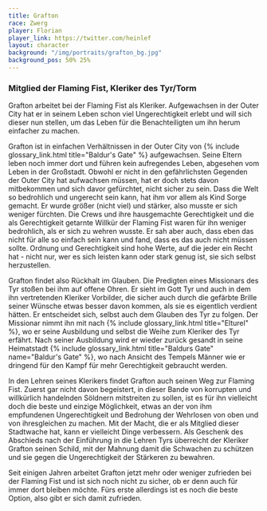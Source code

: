 ```yaml
---
title: Grafton
race: Zwerg
player: Florian
player_link: https://twitter.com/heinlef
layout: character
background: "/img/portraits/grafton_bg.jpg"
background_pos: 50% 25%
---
```


### Mitglied der Flaming Fist, Kleriker  des Tyr/Torm

Grafton arbeitet bei der Flaming Fist als Kleriker. Aufgewachsen in der Outer City
hat er in seinem Leben schon viel Ungerechtigkeit erlebt und will sich dieser nun
stellen, um das Leben für die Benachteiligten um ihn herum einfacher zu machen.


<!-- more -->

Grafton ist in einfachen Verhältnissen in der Outer City von {% include glossary_link.html title="Baldur's Gate" %}
aufgewachsen. Seine Eltern leben noch immer dort und führen kein aufregendes
Leben, abgesehen vom Leben in der Großstadt. Obwohl er nicht in den
gefährlichsten Gegenden der Outer City hat aufwachsen müssen, hat er doch stets
davon mitbekommen und sich davor gefürchtet, nicht sicher zu sein. Dass die
Welt so bedrohlich und ungerecht sein kann, hat ihm vor allem als Kind Sorge
gemacht. Er wurde größer (nicht viel) und stärker, also musste er sich weniger
fürchten. Die Crews und ihre hausgemachte Gerechtigkeit und die als
Gerechtigkeit getarnte Willkür der Flaming Fist waren für ihn weniger
bedrohlich, als er sich zu wehren wusste. Er sah aber auch, dass eben das nicht
für alle so einfach sein kann und fand, dass es das auch nicht müssen sollte.
Ordnung und Gerechtigkeit sind hohe Werte, auf die jeder ein Recht hat - nicht
nur, wer es sich leisten kann oder stark genug ist, sie sich selbst
herzustellen.

Grafton findet also Rückhalt im Glauben. Die Predigten eines Missionars des Tyr
stoßen bei ihm auf offene Ohren. Er sieht im Gott Tyr und auch in dem ihn
vertretenden Kleriker Vorbilder, die sicher auch durch die gefärbte Brille
seiner Wünsche etwas besser davon kommen, als sie es eigentlich verdient
hätten. Er entscheidet sich, selbst auch dem Glauben des Tyr zu folgen. Der
Missionar nimmt ihn mit nach {% include glossary_link.html title="Elturel" %}, wo er seine Ausbildung und selbst die
Weihe zum Kleriker des Tyr erfährt. Nach seiner Ausbildung wird er wieder
zurück gesandt in seine Heimatstadt {% include glossary_link.html title="Baldurs Gate" name="Baldur's Gate" %}, wo nach Ansicht des Tempels
Männer wie er dringend für den Kampf für mehr Gerechtigkeit gebraucht werden.

In den Lehren seines Klerikers findet Grafton auch seinen Weg zur Flaming Fist.
Zuerst gar nicht davon begeistert, in dieser Bande von korrupten und
willkürlich handelnden Söldnern mitstreiten zu sollen, ist es für ihn
vielleicht doch die beste und einzige Möglichkeit, etwas an der von ihm
empfundenen Ungerechtigkeit und Bedrohung der Wehrlosen von oben und von
ihresgleichen zu machen. Mit der Macht, die er als Mitglied dieser Stadtwache
hat, kann er vielleicht Dinge verbessern. Als Geschenk des Abschieds nach der
Einführung in die Lehren Tyrs überreicht der Kleriker Grafton seinen Schild,
mit der Mahnung damit die Schwachen zu schützen und sie gegen die
Ungerechtigkeit der Stärkeren zu bewahren.

Seit einigen Jahren arbeitet Grafton jetzt mehr oder weniger zufrieden bei der
Flaming Fist und ist sich noch nicht zu sicher, ob er denn auch für immer dort
bleiben möchte. Fürs erste allerdings ist es noch die beste Option, also gibt
er sich damit zufrieden.
